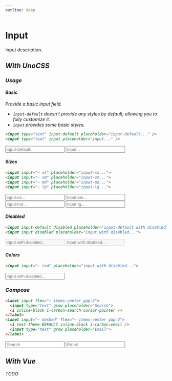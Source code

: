 ```yaml
---
outline: deep
---
```


# Input

Input description.

## <i i-logos-unocss /> With UnoCSS

### <i i-carbon:use-case-usage /> Usage

#### Basic

Provide a basic input field.
- `input-default` doesn't provide any styles by default, allowing you to fully customize it.
- `input` provides some basic styles.

```html
<input type="text" input-default placeholder="input-default..." />
<input type="text" input placeholder="input..." />
```

<div flex="~ gap-2 items-center">
  <input type="text" input-default placeholder="input-default..." />
  <input type="text" input placeholder="input..." />
</div>

#### Sizes

```html
<input input="~ xs" placeholder="input-xs...">
<input input="~ sm" placeholder="input-sm...">
<input input="~ md" placeholder="input-md...">
<input input="~ lg" placeholder="input-lg...">
```

<div grid="~ gap-2 items-center cols-1 md:cols-2 lg:cols-4 ">
  <input input="~ xs" placeholder="input-xs...">
  <input input="~ sm" placeholder="input-sm...">
  <input input="~ md" placeholder="input-md...">
  <input input="~ lg" placeholder="input-lg...">
</div>

#### Disabled

```html
<input input-default disabled placeholder="input-default with disabled...">
<input input disabled placeholder="input with disabled...">
```
<div flex="~ gap-2 items-center">
  <input input-default disabled placeholder="input with disabled...">
  <input input disabled placeholder="input with disabled...">
</div>

#### Colors

```html
<input input="~ red" placeholder="input with disabled...">
```
<div flex="~ gap-2 items-center">
  <input input="~ red" placeholder="input with disabled...">
</div>

### <i i-carbon:chart-bubble-packed /> Compose

```html
<label input flex="~ items-center gap-2">
  <input type="text" grow placeholder="Search">
  <i inline-block i-carbon-search cursor-pointer />
</label>
<label input="~ dashed" flex="~ items-center gap-2">
  <i text-theme-DEFAULT inline-block i-carbon:email />
  <input type="text" grow placeholder="Email">
</label>
```

<div flex="~ gap-2 items-center">
  <label input flex="~ items-center gap-2">
    <input type="text" grow placeholder="Search">
    <i inline-block i-carbon-search cursor-pointer />
  </label>
  <label input="~ dashed" flex="~ items-center gap-2">
    <i text-theme-DEFAULT inline-block i-carbon:email />
    <input type="text" grow placeholder="Email">
  </label>
</div>

## <i i-logos-vue /> With Vue

TODO
